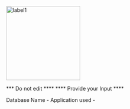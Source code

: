 <img width="200" alt="label1" src="https://github.com/brgeetha3/PR-parameter/assets/117840807/280ba51f-2288-4493-a67f-387f4ca68b7e">

*** Do not edit **** 
**** Provide your Input ****

Database Name -
Application used -
